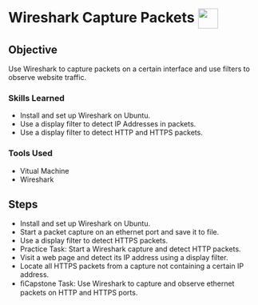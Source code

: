 # Wireshark Capture Packets <img align="center" width="40px" src="https://static-00.iconduck.com/assets.00/wireshark-icon-512x506-zshergic.png" />

## Objective
Use Wireshark to capture packets on a certain interface and use filters to observe website traffic.

### Skills Learned

- Install and set up Wireshark on Ubuntu.
- Use a display filter to detect IP Addresses in packets.
- Use a display filter to detect HTTP and HTTPS packets.

### Tools Used

- Vitual Machine
- Wireshark

## Steps

- Install and set up Wireshark on Ubuntu.
- Start a packet capture on an ethernet port and save it to file.
- Use a display filter to detect HTTPS packets.
- Practice Task: Start a Wireshark capture and detect HTTP packets.
- Visit a web page and detect its IP address using a display filter.
- Locate all HTTPS packets from a capture not containing a certain IP address.
- ﬁCapstone Task: Use Wireshark to capture and observe ethernet packets on HTTP and HTTPS ports.
